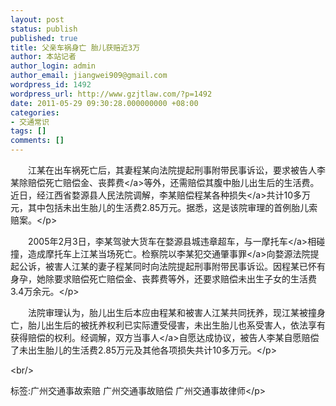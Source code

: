 ```yaml
---
layout: post
status: publish
published: true
title: 父亲车祸身亡 胎儿获赔近3万
author: 本站记者
author_login: admin
author_email: jiangwei909@gmail.com
wordpress_id: 1492
wordpress_url: http://www.gzjtlaw.com/?p=1492
date: 2011-05-29 09:30:28.000000000 +08:00
categories:
- 交通常识
tags: []
comments: []
---
```

<p><p>　　江某在出车祸死亡后，其妻程某向法院提起刑事附带民事诉讼，要求被告人李某除赔偿死亡赔偿金、<a>丧葬费<&#47;a>等外，还需赔偿其腹中胎儿出生后的生活费。近日，经江西省婺源县人民法院调解，李某赔偿程某各种<a>损失<&#47;a>共计10多万元，其中包括未出生胎儿的生活费2.85万元。据悉，这是该院审理的首例胎儿索赔案。<&#47;p><p>　　2005年2月3日，李某驾驶大货车在婺源县城违章超车，与一<a>摩托车<&#47;a>相碰撞，造成摩托车上江某当场死亡。检察院以李某犯<a>交通肇事罪<&#47;a>向婺源法院提起公诉，被害人江某的妻子程某同时向法院提起刑事附带民事诉讼。因程某已怀有身孕，她除要求赔偿死亡赔偿金、丧葬费等外，还要求赔偿未出生子女的生活费3.4万余元。<&#47;p><p>　　法院审理认为，胎儿出生后本应由程某和被害人江某共同抚养，现江某被撞身亡，胎儿出生后的被抚养权利已实际遭受侵害，未出生胎儿也系受害人，依法享有获得赔偿的权利。经调解，双方<a>当事人<&#47;a>自愿达成协议，被告人李某自愿赔偿了未出生胎儿的生活费2.85万元及其他各项损失共计10多万元。<&#47;p><br&#47;><p>标签:广州交通事故索赔 广州交通事故赔偿 广州交通事故律师<&#47;p>
